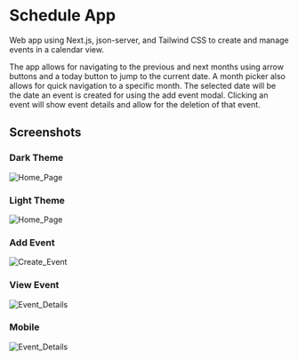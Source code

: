 # Schedule App

Web app using Next.js, json-server, and Tailwind CSS to create and manage events in a calendar view.

The app allows for navigating to the previous and next months using arrow buttons and a today button to jump to the current date. A month picker also allows for quick navigation to a specific month. The selected date will be the date an event is created for using the add event modal. Clicking an event will show event details and allow for the deletion of that event.

## Screenshots

### Dark Theme

![Home_Page](https://github.com/taylorzweigle/Schedule-App/blob/main/img/Schedule_App_Dark.png)

### Light Theme

![Home_Page](https://github.com/taylorzweigle/Schedule-App/blob/main/img/Schedule_App_Light.png)

### Add Event

![Create_Event](https://github.com/taylorzweigle/Schedule-App/blob/main/img/Schedule_App_Add_Event.png)

### View Event

![Event_Details](https://github.com/taylorzweigle/Schedule-App/blob/main/img/Schedule_App_Event.png)

### Mobile

![Event_Details](https://github.com/taylorzweigle/Schedule-App/blob/main/img/Schedule_App_Mobile.png)
